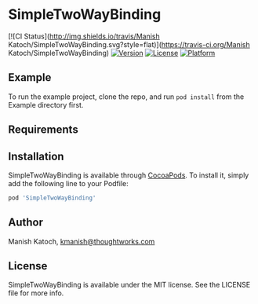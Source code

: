 # SimpleTwoWayBinding

[![CI Status](http://img.shields.io/travis/Manish Katoch/SimpleTwoWayBinding.svg?style=flat)](https://travis-ci.org/Manish Katoch/SimpleTwoWayBinding)
[![Version](https://img.shields.io/cocoapods/v/SimpleTwoWayBinding.svg?style=flat)](http://cocoapods.org/pods/SimpleTwoWayBinding)
[![License](https://img.shields.io/cocoapods/l/SimpleTwoWayBinding.svg?style=flat)](http://cocoapods.org/pods/SimpleTwoWayBinding)
[![Platform](https://img.shields.io/cocoapods/p/SimpleTwoWayBinding.svg?style=flat)](http://cocoapods.org/pods/SimpleTwoWayBinding)

## Example

To run the example project, clone the repo, and run `pod install` from the Example directory first.

## Requirements

## Installation

SimpleTwoWayBinding is available through [CocoaPods](http://cocoapods.org). To install
it, simply add the following line to your Podfile:

```ruby
pod 'SimpleTwoWayBinding'
```

## Author

Manish Katoch, kmanish@thoughtworks.com

## License

SimpleTwoWayBinding is available under the MIT license. See the LICENSE file for more info.
